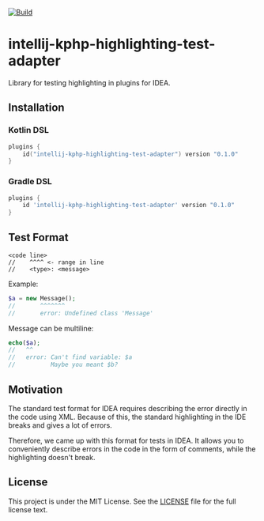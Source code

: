 [![Build](https://github.com/i582/intellij-kphp-highlighting-test-adapter/workflows/Build/badge.svg)](https://github.com/i582/intellij-kphp-highlighting-test-adapter/workflows/Build/badge.svg)

# intellij-kphp-highlighting-test-adapter

Library for testing highlighting in plugins for IDEA.

## Installation

### Kotlin DSL

```kotlin
plugins {
    id("intellij-kphp-highlighting-test-adapter") version "0.1.0"
}
```

### Gradle DSL

```groovy
plugins {
    id 'intellij-kphp-highlighting-test-adapter' version "0.1.0"
}
```

## Test Format

```text
<code line>
//    ^^^^ <- range in line
//    <type>: <message>
```

Example:

```php
$a = new Message();
//       ^^^^^^^
//       error: Undefined class 'Message'
```

Message can be multiline:

```php
echo($a);
//   ^^
//   error: Can't find variable: $a
//          Maybe you meant $b?
```

## Motivation

The standard test format for IDEA requires describing the error directly in the code using XML.
Because of this, the standard highlighting in the IDE breaks and gives a lot of errors.

Therefore, we came up with this format for tests in IDEA.
It allows you to conveniently describe errors in the code in the form of comments,
while the highlighting doesn't break.

## License

This project is under the MIT License. See the 
[LICENSE](./LICENSE)
file for the full license text.
